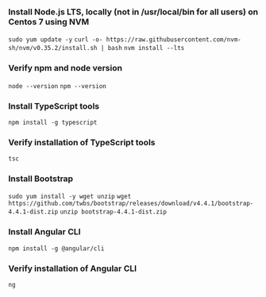 ### Install Node.js LTS, locally (not in /usr/local/bin for all users) on Centos 7 using NVM 
`sudo yum update -y`
`curl -o- https://raw.githubusercontent.com/nvm-sh/nvm/v0.35.2/install.sh | bash`
`nvm install --lts`

### Verify npm and node version
`node --version`
`npm --version`

### Install TypeScript tools 
`npm install -g typescript`

### Verify installation of TypeScript tools
`tsc`

### Install Bootstrap
`sudo yum install -y wget unzip`
`wget https://github.com/twbs/bootstrap/releases/download/v4.4.1/bootstrap-4.4.1-dist.zip`
`unzip bootstrap-4.4.1-dist.zip`

### Install Angular CLI
`npm install -g @angular/cli`

### Verify installation of Angular CLI
`ng`

